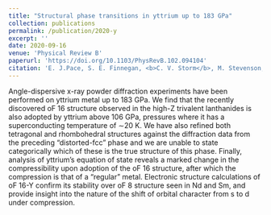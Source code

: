 ```yaml
---
title: "Structural phase transitions in yttrium up to 183 GPa"
collection: publications
permalink: /publication/2020-y
excerpt: ''
date: 2020-09-16
venue: 'Physical Review B'
paperurl: 'https://doi.org/10.1103/PhysRevB.102.094104'
citation: 'E. J.Pace, S. E. Finnegan, <b>C. V. Storm</b>, M. Stevenson, M. I. McMahon, S. G. MacLeod, E. Plekhanov, N. Bonini, C. Weber. <i>Structural phase transitions in yttrium up to 183 GPa</i>, Phys. Rev. B 102, 094104 (2020).'
---
```


Angle-dispersive x-ray powder diffraction experiments have been performed on yttrium metal up to 183 GPa. We find that the recently discovered oF 16 structure observed in the high-Z trivalent lanthanides is also adopted by yttrium above 106 GPa, pressures where it has a superconducting temperature of ∼20 K. We have also refined both tetragonal and rhombohedral structures against the diffraction data from the preceding “distorted-fcc” phase and we are unable to state categorically which of these is the true structure of this phase. Finally, analysis of yttrium’s equation of state reveals a marked change in the compressibility upon adoption of the oF 16 structure, after which the compression is that of a “regular” metal. Electronic structure calculations of oF 16-Y confirm its stability over oF 8 structure seen in Nd and Sm, and provide insight into the nature of the shift of orbital character from s to d under compression.